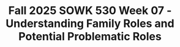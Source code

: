 ---
layout: single_embed_slide
title: "Fall 2025 SOWK 530 Week 07 - Understanding Family Roles and Potential Problematic Roles"
presentation_id: pIQ96q
slides:
  - slide_name: ../deck-pIQ96q-large-0.jpeg
    slide_thumbnail: ../deck-pIQ96q-thumb-0.jpeg
    slide_alt: "A cartoon-style living room features an orange couch with a framed picture above it, and a lamp beside it. Text includes: 'Understanding Family Roles and Potential Problematic Roles,' 'Fall 2025 SOWK 530 Week 07,' 'Jacob Campbell, Ph.D. LICSW at Heritage University.'"
  - slide_name: ../deck-pIQ96q-large-1.jpeg
    slide_thumbnail: ../deck-pIQ96q-thumb-1.jpeg
    slide_alt: "**Slide Content****Object:** Presentation slide  **Action:** Displaying  **Context:** Educational plan for Week Seven  **Text:**- **Week Seven Plan**  - Agenda:    - Content for week seven    - Family roles    - Dysfunctional family roles  - Learning Objectives:    - Describe and differentiate types of family roles    - Critically evaluate the concept of dysfunctional family roles and identify the associated roles"
  - slide_name: ../deck-pIQ96q-large-2.jpeg
    slide_thumbnail: ../deck-pIQ96q-thumb-2.jpeg
    slide_alt: "Slide displays a weekly content overview for a course. It lists tasks: writing five replies on family topics, submitting evaluations, and reading a specific chapter. Features text in sections and blue book icons."
  - slide_name: ../deck-pIQ96q-large-3.jpeg
    slide_thumbnail: ../deck-pIQ96q-thumb-3.jpeg
    slide_alt: "The image features a Venn diagram with three overlapping circles labeled 'Enacted,' 'Perceived,' and 'Prescribed.' It's in the context of 'Family Roles,' explaining role dynamics. (Hepworth et al., 2023)"
  - slide_name: ../deck-pIQ96q-large-4.jpeg
    slide_thumbnail: ../deck-pIQ96q-thumb-4.jpeg
    slide_alt: "Slide displaying bold text 'Dysfunctional Family Roles.' Additional text discusses family dynamics, substance use counseling, and self-help groups for those with alcohol-dependent parents, referencing Vervig, 2011, p. 535."
  - slide_name: ../deck-pIQ96q-large-5.jpeg
    slide_thumbnail: ../deck-pIQ96q-thumb-5.jpeg
    slide_alt: "A cartoon character sits on a chair, surrounded by bottles. Large text reads 'Dysfunctional Family Roles' on the right side, indicating a presentation topic."
  - slide_name: ../deck-pIQ96q-large-6.jpeg
    slide_thumbnail: ../deck-pIQ96q-thumb-6.jpeg
    slide_alt: "A cartoon man sits slumped in a chair, surrounded by empty cans titled 'The Addict 'The Victim'.' Other faded characters around him have labels like 'The Mascot,' 'The Caretaker 'The Enabler',' 'The Lost Child 'Space Cadet',' 'The Hero 'The Good Child',' and 'The Scapegoat 'The Screw Up' 'The Problem Child'.'"
  - slide_name: ../deck-pIQ96q-large-7.jpeg
    slide_thumbnail: ../deck-pIQ96q-thumb-7.jpeg
    slide_alt: "The image centers on a cartoon girl in a red dress labeled 'The Hero 'The Good Child'.' She is surrounded by faded characters representing different roles like 'The Addict' and 'The Scapegoat.'"
  - slide_name: ../deck-pIQ96q-large-8.jpeg
    slide_thumbnail: ../deck-pIQ96q-thumb-8.jpeg
    slide_alt: "The image features cartoon characters assigned roles: 'The Addict,' 'The Mascot,' 'The Caretaker,' 'The Lost Child,' 'The Hero,' and prominently 'The Scapegoat,' 'The Screw Up,' 'The Problem Child.' The context is familial dynamics."
  - slide_name: ../deck-pIQ96q-large-9.jpeg
    slide_thumbnail: ../deck-pIQ96q-thumb-9.jpeg
    slide_alt: "A cartoon character stands confidently in the center, labeled 'The Mascot.' Surrounding are faded characters assigned roles: 'The Addict,' 'The Caretaker,' 'The Scapegoat,' 'The Hero,' 'The Lost Child.'"
  - slide_name: ../deck-pIQ96q-large-10.jpeg
    slide_thumbnail: ../deck-pIQ96q-thumb-10.jpeg
    slide_alt: "Characters are positioned around the image, each labeled with roles like 'The Addict,' 'The Mascot,' 'The Caretaker,' 'The Lost Child,' 'The Hero,' and 'The Scapegoat.' Central character holds a purple bear."
  - slide_name: ../deck-pIQ96q-large-11.jpeg
    slide_thumbnail: ../deck-pIQ96q-thumb-11.jpeg
    slide_alt: "A cartoon woman, labeled 'The Caretaker 'The Enabler',' mops the floor. Surrounding her are faded characters representing different roles: 'The Addict,' 'The Lost Child,' 'The Hero,' 'The Mascot,' and 'The Scapegoat.'"
  - slide_name: ../deck-pIQ96q-large-12.jpeg
    slide_thumbnail: ../deck-pIQ96q-thumb-12.jpeg
    slide_alt: "Cartoon characters each labeled with roles: 'The Addict,' 'The Mascot,' 'The Caretaker,' 'The Lost Child,' 'The Hero,' and 'The Scapegoat.' One character mops the floor, revealing diverse family dynamics."
---